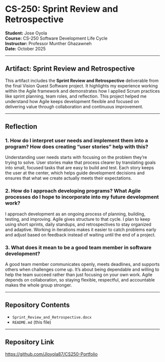 # CS-250: Sprint Review and Retrospective
**Student:** Jose Oyola  
**Course:** CS-250 Software Development Life Cycle  
**Instructor:** Professor Munther Ghazawneh  
**Date:** October 2025  

---

##  Artifact: Sprint Review and Retrospective
This artifact includes the **Sprint Review and Retrospective** deliverable from the final Vision Quest Software project. It highlights my experience working within the Agile framework and demonstrates how I applied Scrum practices like sprint planning, team roles, and reflection. This project helped me understand how Agile keeps development flexible and focused on delivering value through collaboration and continuous improvement.

---

## Reflection

### 1. How do I interpret user needs and implement them into a program? How does creating “user stories” help with this?
Understanding user needs starts with focusing on the problem they’re trying to solve. User stories make that process clearer by translating goals into small, focused tasks that are easy to build and test. Each story keeps the user at the center, which helps guide development decisions and ensures that what we create actually meets their expectations.

### 2. How do I approach developing programs? What Agile processes do I hope to incorporate into my future development work?
I approach development as an ongoing process of planning, building, testing, and improving. Agile gives structure to that cycle. I plan to keep using short sprints, daily standups, and retrospectives to stay organized and adaptive. Working in iterations makes it easier to catch problems early and adjust based on feedback instead of waiting until the end of a project.

### 3. What does it mean to be a good team member in software development?
A good team member communicates openly, meets deadlines, and supports others when challenges come up. It’s about being dependable and willing to help the team succeed rather than just focusing on your own work. Agile depends on collaboration, so staying flexible, respectful, and accountable makes the whole group stronger.

---

## Repository Contents
- `Sprint_Review_and_Retrospective.docx`  
- `README.md` (this file)  

---

##  Repository Link

https://github.com/Jloyola87/CS250-Portfolio
